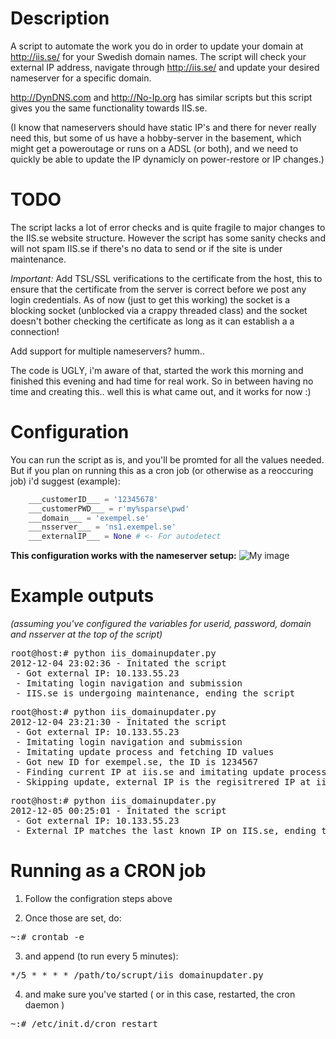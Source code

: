 Description
=================

A script to automate the work you do in order to update your domain at http://iis.se/ for your Swedish domain names.
The script will check your external IP address, navigate through http://iis.se/ and update your desired nameserver for a specific domain.

http://DynDNS.com and http://No-Ip.org has similar scripts but this script gives you the same functionality towards IIS.se.

(I know that nameservers should have static IP's and there for never really need this,
but some of us have a hobby-server in the basement, which might get a poweroutage or runs on a ADSL (or both),
and we need to quickly be able to update the IP dynamicly on power-restore or IP changes.)


TODO
=================

The script lacks a lot of error checks and is quite fragile to major changes to the IIS.se website structure.
However the script has some sanity checks and will not spam IIS.se if there's no data to send or if the site is under maintenance.

*Important:*
Add TSL/SSL verifications to the certificate from the host,
this to ensure that the certificate from the server is correct before we post any login credentials.
As of now (just to get this working) the socket is a blocking socket (unblocked via a crappy threaded class) and
the socket doesn't bother checking the certificate as long as it can establish a a connection!

Add support for multiple nameservers? humm..

The code is UGLY, i'm aware of that, started the work this morning and finished this evening and had time for real work.
So in between having no time and creating this.. well this is what came out, and it works for now :)


Configuration
=================
You can run the script as is, and you'll be promted for all the values needed.
But if you plan on running this as a cron job (or otherwise as a reoccuring job) i'd suggest (example):
```python
    ___customerID___ = '12345678'
    ___customerPWD___ = r'my%sparse\pwd'
    ___domain___ = 'exempel.se'
    ___nsserver___ = 'ns1.exempel.se'
    ___externalIP___ = None # <- For autodetect
```
__This configuration works with the nameserver setup:__
![My image](https://lh3.googleusercontent.com/-i1cuSLcuxXXAFfCqBAVHhkSEHo5W4lJQ-3Hm1ls9xzrWKlPlpVEtLiHh4eZh3QSKam5H5A5bPU)


Example outputs
=================

*(assuming you've configured the variables for userid, password, domain and nsserver at the top of the script)*

<pre>
root@host:# python iis_domainupdater.py 
2012-12-04 23:02:36 - Initated the script
 - Got external IP: 10.133.55.23
 - Imitating login navigation and submission
 - IIS.se is undergoing maintenance, ending the script
</pre>

<pre>
root@host:# python iis_domainupdater.py 
2012-12-04 23:21:30 - Initated the script
 - Got external IP: 10.133.55.23
 - Imitating login navigation and submission
 - Imitating update process and fetching ID values
 - Got new ID for exempel.se, the ID is 1234567
 - Finding current IP at iis.se and imitating update process
 - Skipping update, external IP is the regisitrered IP at iis.se
</pre>

<pre>
root@host:# python iis_domainupdater.py
2012-12-05 00:25:01 - Initated the script
 - Got external IP: 10.133.55.23
 - External IP matches the last known IP on IIS.se, ending the script
</pre>

Running as a CRON job
=================

1. Follow the configration steps above

2. Once those are set, do:
<pre>~:# crontab -e</pre>

3. and append (to run every 5 minutes):
<pre>*/5 * * * * /path/to/scrupt/iis_domainupdater.py</pre>

4. and make sure you've started ( or in this case, restarted, the cron daemon )
<pre>~:# /etc/init.d/cron restart</pre>
